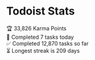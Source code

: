
# Todoist Stats

<!-- TODO-IST:START -->
🏆  33,826 Karma Points           
🌸  Completed 7 tasks today           
✅  Completed 12,870 tasks so far           
⏳  Longest streak is 209 days
<!-- TODO-IST:END -->
